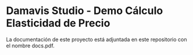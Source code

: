 # Damavis Studio - Demo Cálculo Elasticidad de Precio
La documentación de este proyecto está adjuntada en
este repositorio con el nombre docs.pdf.